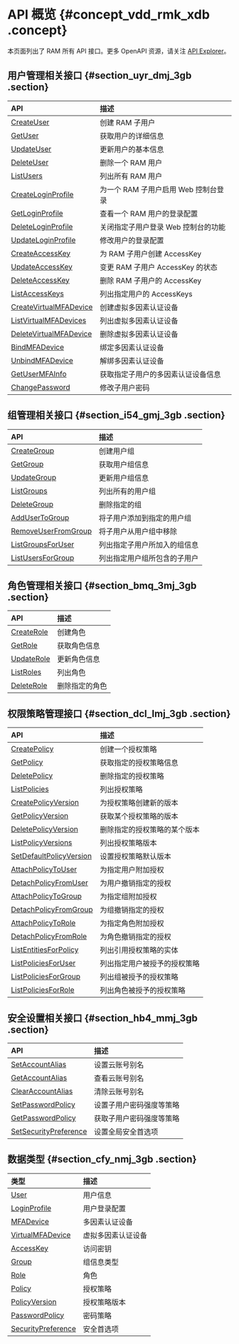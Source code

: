 # API 概览 {#concept_vdd_rmk_xdb .concept}

本页面列出了 RAM 所有 API 接口。更多 OpenAPI 资源，请关注 [API Explorer](https://api.aliyun.com/)。

## 用户管理相关接口 {#section_uyr_dmj_3gb .section}

|API|描述|
|:--|:-|
|[CreateUser](intl.zh-CN/API参考/用户管理接口/CreateUser.md)|创建 RAM 子用户|
|[GetUser](intl.zh-CN/API参考/用户管理接口/GetUser.md)|获取用户的详细信息|
|[UpdateUser](intl.zh-CN/API参考/用户管理接口/UpdateUser.md)|更新用户的基本信息|
|[DeleteUser](intl.zh-CN/API参考/用户管理接口/DeleteUser.md)|删除一个 RAM 用户|
|[ListUsers](intl.zh-CN/API参考/用户管理接口/ListUsers.md#)|列出所有 RAM 用户|
|[CreateLoginProfile](intl.zh-CN/API参考/用户管理接口/CreateLoginProfile.md)|为一个 RAM 子用户启用 Web 控制台登录|
|[GetLoginProfile](intl.zh-CN/API参考/用户管理接口/GetLoginProfile.md)|查看一个 RAM 用户的登录配置|
|[DeleteLoginProfile](intl.zh-CN/API参考/用户管理接口/DeleteLoginProfile.md)|关闭指定子用户登录 Web 控制台的功能|
|[UpdateLoginProfile](intl.zh-CN/API参考/用户管理接口/UpdateLoginProfile.md#)|修改用户的登录配置|
|[CreateAccessKey](intl.zh-CN/API参考/用户管理接口/CreateAccessKey.md)|为 RAM 子用户创建 AccessKey|
|[UpdateAccessKey](intl.zh-CN/API参考/用户管理接口/UpdateAccessKey.md)|变更 RAM 子用户 AccessKey 的状态|
|[DeleteAccessKey](intl.zh-CN/API参考/用户管理接口/DeleteAccessKey.md)|删除 RAM 子用户的 AccessKey|
|[ListAccessKeys](intl.zh-CN/API参考/用户管理接口/ListAccessKeys.md)|列出指定用户的 AccessKeys|
|[CreateVirtualMFADevice](intl.zh-CN/API参考/用户管理接口/CreateVirtualMFADevice.md)|创建虚拟多因素认证设备|
|[ListVirtualMFADevices](intl.zh-CN/API参考/用户管理接口/ListVirtualMFADevices.md)|列出虚拟多因素认证设备|
|[DeleteVirtualMFADevice](intl.zh-CN/API参考/用户管理接口/DeleteVirtualMFADevice.md)|删除虚拟多因素认证设备|
|[BindMFADevice](intl.zh-CN/API参考/用户管理接口/BindMFADevice.md)|绑定多因素认证设备|
|[UnbindMFADevice](intl.zh-CN/API参考/用户管理接口/UnbindMFADevice.md)|解绑多因素认证设备|
|[GetUserMFAInfo](intl.zh-CN/API参考/用户管理接口/GetUserMFAInfo.md)|获取指定子用户的多因素认证设备信息|
|[ChangePassword](intl.zh-CN/API参考/用户管理接口/ChangePassword.md)|修改子用户密码|

## 组管理相关接口 {#section_i54_gmj_3gb .section}

|API|描述|
|:--|:-|
|[CreateGroup](intl.zh-CN/API参考/组管理接口/CreateGroup.md)|创建用户组|
|[GetGroup](intl.zh-CN/API参考/组管理接口/GetGroup.md)|获取用户组信息|
|[UpdateGroup](intl.zh-CN/API参考/组管理接口/UpdateGroup.md)|更新用户组信息|
|[ListGroups](intl.zh-CN/API参考/组管理接口/ListGroups.md)|列出所有的用户组|
|[DeleteGroup](intl.zh-CN/API参考/组管理接口/DeleteGroup.md)|删除指定的组|
|[AddUserToGroup](intl.zh-CN/API参考/组管理接口/AddUserToGroup.md)|将子用户添加到指定的用户组|
|[RemoveUserFromGroup](intl.zh-CN/API参考/组管理接口/RemoveUserFromGroup.md)|将子用户从用户组中移除|
|[ListGroupsForUser](intl.zh-CN/API参考/组管理接口/ListGroupsForUser.md)|列出指定子用户所加入的组信息|
|[ListUsersForGroup](intl.zh-CN/API参考/组管理接口/ListUsersForGroup.md)|列出指定用户组所包含的子用户|

## 角色管理相关接口 {#section_bmq_3mj_3gb .section}

|API|描述|
|:--|:-|
|[CreateRole](intl.zh-CN/API参考/角色管理接口/CreateRole.md)|创建角色|
|[GetRole](intl.zh-CN/API参考/角色管理接口/GetRole.md)|获取角色信息|
|[UpdateRole](intl.zh-CN/API参考/角色管理接口/UpdateRole.md)|更新角色信息|
|[ListRoles](intl.zh-CN/API参考/角色管理接口/ListRoles.md)|列出角色|
|[DeleteRole](intl.zh-CN/API参考/角色管理接口/DeleteRole.md)|删除指定的角色|

## 权限策略管理接口 {#section_dcl_lmj_3gb .section}

|API|描述|
|:--|:-|
|[CreatePolicy](intl.zh-CN/API参考/权限策略管理接口/CreatePolicy.md)|创建一个授权策略|
|[GetPolicy](intl.zh-CN/API参考/权限策略管理接口/GetPolicy.md)|获取指定的授权策略信息|
|[DeletePolicy](intl.zh-CN/API参考/权限策略管理接口/DeletePolicy.md)|删除指定的授权策略|
|[ListPolicies](intl.zh-CN/API参考/权限策略管理接口/ListPolicies.md)|列出授权策略|
|[CreatePolicyVersion](intl.zh-CN/API参考/权限策略管理接口/CreatePolicyVersion.md)|为授权策略创建新的版本|
|[GetPolicyVersion](intl.zh-CN/API参考/权限策略管理接口/GetPolicyVersion.md)|获取某个授权策略的版本|
|[DeletePolicyVersion](intl.zh-CN/API参考/权限策略管理接口/DeletePolicyVersion.md)|删除指定的授权策略的某个版本|
|[ListPolicyVersions](intl.zh-CN/API参考/权限策略管理接口/ListPolicyVersions.md)|列出授权策略版本|
|[SetDefaultPolicyVersion](intl.zh-CN/API参考/权限策略管理接口/SetDefaultPolicyVersion.md)|设置授权策略默认版本|
|[AttachPolicyToUser](intl.zh-CN/API参考/权限策略管理接口/AttachPolicyToUser.md)|为指定用户附加授权|
|[DetachPolicyFromUser](intl.zh-CN/API参考/权限策略管理接口/DetachPolicyFromUser.md)|为用户撤销指定的授权|
|[AttachPolicyToGroup](intl.zh-CN/API参考/权限策略管理接口/AttachPolicyToGroup.md)|为指定组附加授权|
|[DetachPolicyFromGroup](intl.zh-CN/API参考/权限策略管理接口/DetachPolicyFromGroup.md)|为组撤销指定的授权|
|[AttachPolicyToRole](intl.zh-CN/API参考/权限策略管理接口/AttachPolicyToRole.md)|为指定角色附加授权|
|[DetachPolicyFromRole](intl.zh-CN/API参考/权限策略管理接口/DetachPolicyFromRole.md)|为角色撤销指定的授权|
|[ListEntitiesForPolicy](intl.zh-CN/API参考/权限策略管理接口/ListEntitiesForPolicy.md)|列出引用授权策略的实体|
|[ListPoliciesForUser](intl.zh-CN/API参考/权限策略管理接口/ListPoliciesForUser.md)|列出指定用户被授予的授权策略|
|[ListPoliciesForGroup](intl.zh-CN/API参考/权限策略管理接口/ListPoliciesForGroup.md)|列出组被授予的授权策略|
|[ListPoliciesForRole](intl.zh-CN/API参考/权限策略管理接口/ListPoliciesForRole.md)|列出角色被授予的授权策略|

## 安全设置相关接口 {#section_hb4_mmj_3gb .section}

|API|描述|
|:--|:-|
|[SetAccountAlias](intl.zh-CN/API参考/安全设置接口/SetAccountAlias.md)|设置云账号别名|
|[GetAccountAlias](intl.zh-CN/API参考/安全设置接口/GetAccountAlias.md)|查看云账号别名|
|[ClearAccountAlias](intl.zh-CN/API参考/安全设置接口/ClearAccountAlias.md)|清除云账号别名|
|[SetPasswordPolicy](intl.zh-CN/API参考/安全设置接口/SetPasswordPolicy.md)|设置子用户密码强度等策略|
|[GetPasswordPolicy](intl.zh-CN/API参考/安全设置接口/GetPasswordPolicy.md)|获取子用户密码强度等策略|
|[SetSecurityPreference](intl.zh-CN/API参考/安全设置接口/SetSecurityPreference.md)|设置全局安全首选项|

## 数据类型 {#section_cfy_nmj_3gb .section}

|类型|描述|
|:-|:-|
|[User](intl.zh-CN/API参考/数据类型/User.md)|用户信息|
|[LoginProfile](intl.zh-CN/API参考/数据类型/LoginProfile.md)|用户登录配置|
|[MFADevice](intl.zh-CN/API参考/数据类型/MFADevice.md)|多因素认证设备|
|[VirtualMFADevice](intl.zh-CN/API参考/数据类型/VirtualMFADevice.md)|虚拟多因素认证设备|
|[AccessKey](intl.zh-CN/API参考/数据类型/AccessKey.md)|访问密钥|
|[Group](intl.zh-CN/API参考/数据类型/Group.md)|组信息类型|
|[Role](intl.zh-CN/API参考/数据类型/Role.md)|角色|
|[Policy](intl.zh-CN/API参考/数据类型/Policy.md)|授权策略|
|[PolicyVersion](intl.zh-CN/API参考/数据类型/PolicyVersion.md)|授权策略版本|
|[PasswordPolicy](intl.zh-CN/API参考/数据类型/PasswordPolicy.md)|密码策略|
|[SecurityPreference](intl.zh-CN/API参考/数据类型/SecurityPreference.md)|安全首选项|

